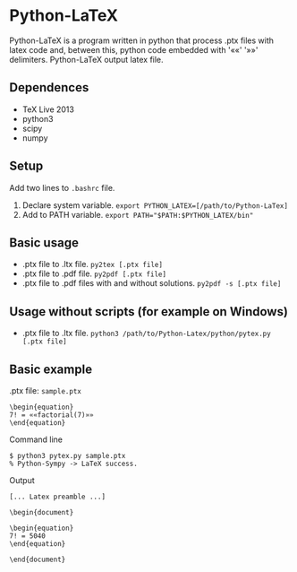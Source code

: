 # Python-LaTeX

Python-LaTeX is a program written in python that process .ptx
files with latex code and, between this, python code
embedded with '««' '»»' delimiters. Python-LaTeX output
latex file.

## Dependences

- TeX Live 2013
- python3
- scipy
- numpy

## Setup

Add two lines to `.bashrc` file.

1. Declare system variable.
 `export PYTHON_LATEX=[/path/to/Python-LaTex]`
2. Add to PATH variable.
 `export PATH="$PATH:$PYTHON_LATEX/bin"`

## Basic usage

- .ptx file to .ltx file.
 `py2tex [.ptx file]`
- .ptx file to .pdf file.
 `py2pdf [.ptx file]`
- .ptx file to .pdf files with and without solutions.
 `py2pdf -s [.ptx file]`

## Usage without scripts (for example on Windows)

- .ptx file to .ltx file.
 `python3 /path/to/Python-Latex/python/pytex.py [.ptx file]`

## Basic example

.ptx file: `sample.ptx`

```
\begin{equation}
7! = ««factorial(7)»»
\end{equation}
```

Command line

```
$ python3 pytex.py sample.ptx 
% Python-Sympy -> LaTeX success.
```

Output

```
[... Latex preamble ...]

\begin{document}

\begin{equation}
7! = 5040
\end{equation}

\end{document}
```